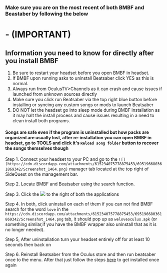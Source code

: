 ### Make sure you are on the most recent of both BMBF and Beastaber by following the below

# - (IMPORTANT)

Information you need to know for directly after you install BMBF
----
1. Be sure to restart your headset before you open BMBF in headset.
2. If BMBF upon running asks to uninstall Beatsaber click YES as this is normal.
3. Always run from OculusTV>Channels as it can crash and cause issues if launched from unknown sources directly
4. Make sure you click run Beatsaber via the top right blue button before installing or syncing any custom songs or mods to launch Beatsaber
5. DO NOT let the headset go into sleep mode during BMBF installation as it may halt the install process and cause issues resulting in a need to clean install both programs.



#### Songs are safe even if the program is uninstalled but how packs are organized are usually lost, after re-installation you can open BMBF in headset, go to TOOLS and click it's `Reload song folder` button to recover the songs themselves though

Step 1. Connect your headset to your PC and go to the `![](https://cdn.discordapp.com/attachments/615234075778875453/695196680361869342/Screenshot_1464.png)` manager tab located at the top right of SideQuest on the management bar.

Step 2. Locate BMBF and Beatsaber using the search function.

Step 3. Click the ![](https://cdn.discordapp.com/attachments/615234075778875453/695197318315638894/Screenshot_1465.png) to the right of both the applications

Step 4. In both, click uninstall on each of them if you can not find BMBF search for the word `love` in the `https://cdn.discordapp.com/attachments/615234075778875453/695196680361869342/Screenshot_1464.png` tab, it should pop up as `weloveoculus.apk` (or something similar,if you have the BMBF wrapper also uninstall that as it is no longer needed).

Step 5, After uninstallation turn your headset entirely off for at least 10 seconds then back on

Step 6. Reinstall Beatsaber from the Oculus store and then run beatsaber once to the menu. After that just follow the steps [here](https://github.com/the-expanse/SideQuest/wiki/BMBF/_edit#bmbf-installation-how-to) to get installed once again